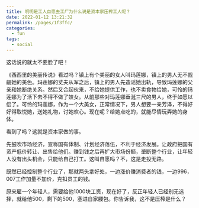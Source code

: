 ```yaml
---
title: 明明是工人自愿去工厂为什么说是资本家压榨工人呢？
date: 2022-01-12 13:21:32
permalink: /pages/1f3ffc/
categories:
  - fun
tags:
  - social
---
```

这话说的就太不要脸了吧！

《西西里的美丽传说》看过吗？镇上有个美丽的女人叫玛莲娜，镇上的男人无不觊觎她的美色。玛莲娜的丈夫从军之后，镇上的男人先造谣她出轨，导致玛莲娜的父亲和她断绝关系。然后又合起伙来，不给她提供工作，也不卖食物给她，可怜的玛莲娜为了活下去不得不做了妓女。从前那些对玛莲娜垂涎三尺的男人，终于如愿以偿了。可怜的玛莲娜，作为一个大美女，正常情况下，男人想要一亲芳泽，不得好好得取悦她，送她礼物，讨她欢心。现在呢？给她点吃的，就能尽情玩弄她的身体。

看到了吗？这就是资本家做的事。

先鼓吹市场经济，宣称国有体制、计划经济落伍，不利于经济发展。让政府把国有资产低价转让、出售给他们。赚到钱之后再扩大市场份额，垄断整个行业，让年轻人没有出头机会，只能给自己打工。这叫自愿吗？不，这是走投无路。

既然已经控制整个行业了，那就两头拿好处，一边涨价赚消费者的钱，一边996，007工作加量不加价，克扣员工的钱。

原来雇一个年轻人，需要给他1000块工资，现在好了，反正年轻人已经别无选择，就给他500，剩下的500，塞进自家腰包。你告诉我，这不是压榨是什么？